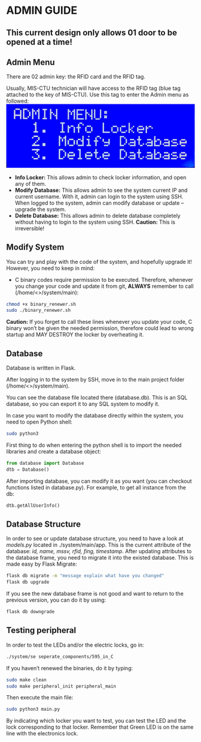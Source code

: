 
# ADMIN GUIDE

## This current design only allows 01 door to be opened at a time!

## Admin Menu
There are 02 admin key: the RFID card and the RFID tag.
    
Usually, MIS-CTU technician will have access to the RFID tag (blue tag attached to the key of MIS-CTU). Use this tag to enter the Admin menu as followed:
    ![Admin menu](pictures/lcd08.jpg)

*   **Info Locker:** This allows admin to check locker information, and open any of them.
*	**Modify Database:** This allows admin to see the system current IP and current username. With it, admin can login to the system using SSH. When logged to the system, admin can modify database or update – upgrade the system.
*	**Delete Database:** This allows admin to delete database completely without having to login to the system using SSH. **Caution:** This is irreversible!

## Modify System
You can try and play with the code of the system, and hopefully upgrade it!
However, you need to keep in mind:
-	C binary codes require permission to be executed. Therefore, whenever you change your code and update it from git, **ALWAYS** remember to call (/home/<<user>>/system/main):
```bash
chmod +x binary_renewer.sh
sudo ./binary_renewer.sh
```
**Caution:** If you forget to call these lines whenever you update your code, C binary won’t be given the needed permission, therefore could lead to wrong startup and MAY DESTROY the locker by overheating it.

## Database
Database is written in Flask.

After logging in to the system by SSH, move in to the main project folder (/home/<<user>>/system/main).

You can see the database file located there (database.db). This is an SQL database, so you can export it to any SQL system to modify it.

In case you want to modify the database directly within the system, you need to open Python shell:
```bash
sudo python3
```
First thing to do when entering the python shell is to import the needed libraries and create a database object:
```python
from database import Database
dtb = Database()
```
After importing database, you can modify it as you want (you can checkout functions listed in database.py). For example, to get all instance from the db:
```python
dtb.getAllUserInfo()
```

## Database Structure
In order to see or update database structure, you need to have a look at _models.py_ located in ./system/main/app. This is the current attribute of the database: _id, name, mssv, rfid, fing, timestamp_.
After updating attributes to the database frame, you need to migrate it into the existed database. This is made easy by Flask Migrate:
```bash
flask db migrate -m "message explain what have you changed"
flask db upgrade
```
If you see the new database frame is not good and want to return to the previous version, you can do it by using:
```bash
flask db downgrade
```

## Testing peripheral
In order to test the LEDs and/or the electric locks, go in:
```bash
./system/se seperate_components/595_in_C
```
If you haven’t renewed the binaries, do it by typing:
```bash
sudo make clean
sudo make peripheral_init peripheral_main
```
Then execute the main file:
```bash
sudo python3 main.py
```
By indicating which locker you want to test, you can test the LED and the lock corresponding to that locker. Remember that Green LED is on the same line with the electronics lock.
